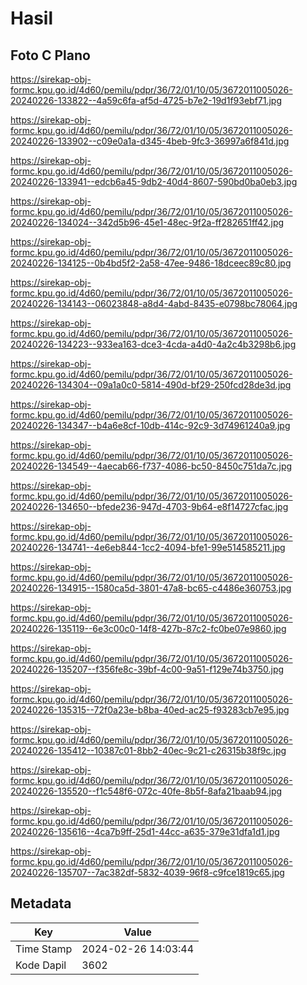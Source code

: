 # Hasil

## Foto C Plano

https://sirekap-obj-formc.kpu.go.id/4d60/pemilu/pdpr/36/72/01/10/05/3672011005026-20240226-133822--4a59c6fa-af5d-4725-b7e2-19d1f93ebf71.jpg

https://sirekap-obj-formc.kpu.go.id/4d60/pemilu/pdpr/36/72/01/10/05/3672011005026-20240226-133902--c09e0a1a-d345-4beb-9fc3-36997a6f841d.jpg

https://sirekap-obj-formc.kpu.go.id/4d60/pemilu/pdpr/36/72/01/10/05/3672011005026-20240226-133941--edcb6a45-9db2-40d4-8607-590bd0ba0eb3.jpg

https://sirekap-obj-formc.kpu.go.id/4d60/pemilu/pdpr/36/72/01/10/05/3672011005026-20240226-134024--342d5b96-45e1-48ec-9f2a-ff282651ff42.jpg

https://sirekap-obj-formc.kpu.go.id/4d60/pemilu/pdpr/36/72/01/10/05/3672011005026-20240226-134125--0b4bd5f2-2a58-47ee-9486-18dceec89c80.jpg

https://sirekap-obj-formc.kpu.go.id/4d60/pemilu/pdpr/36/72/01/10/05/3672011005026-20240226-134143--06023848-a8d4-4abd-8435-e0798bc78064.jpg

https://sirekap-obj-formc.kpu.go.id/4d60/pemilu/pdpr/36/72/01/10/05/3672011005026-20240226-134223--933ea163-dce3-4cda-a4d0-4a2c4b3298b6.jpg

https://sirekap-obj-formc.kpu.go.id/4d60/pemilu/pdpr/36/72/01/10/05/3672011005026-20240226-134304--09a1a0c0-5814-490d-bf29-250fcd28de3d.jpg

https://sirekap-obj-formc.kpu.go.id/4d60/pemilu/pdpr/36/72/01/10/05/3672011005026-20240226-134347--b4a6e8cf-10db-414c-92c9-3d74961240a9.jpg

https://sirekap-obj-formc.kpu.go.id/4d60/pemilu/pdpr/36/72/01/10/05/3672011005026-20240226-134549--4aecab66-f737-4086-bc50-8450c751da7c.jpg

https://sirekap-obj-formc.kpu.go.id/4d60/pemilu/pdpr/36/72/01/10/05/3672011005026-20240226-134650--bfede236-947d-4703-9b64-e8f14727cfac.jpg

https://sirekap-obj-formc.kpu.go.id/4d60/pemilu/pdpr/36/72/01/10/05/3672011005026-20240226-134741--4e6eb844-1cc2-4094-bfe1-99e514585211.jpg

https://sirekap-obj-formc.kpu.go.id/4d60/pemilu/pdpr/36/72/01/10/05/3672011005026-20240226-134915--1580ca5d-3801-47a8-bc65-c4486e360753.jpg

https://sirekap-obj-formc.kpu.go.id/4d60/pemilu/pdpr/36/72/01/10/05/3672011005026-20240226-135119--6e3c00c0-14f8-427b-87c2-fc0be07e9860.jpg

https://sirekap-obj-formc.kpu.go.id/4d60/pemilu/pdpr/36/72/01/10/05/3672011005026-20240226-135207--f356fe8c-39bf-4c00-9a51-f129e74b3750.jpg

https://sirekap-obj-formc.kpu.go.id/4d60/pemilu/pdpr/36/72/01/10/05/3672011005026-20240226-135315--72f0a23e-b8ba-40ed-ac25-f93283cb7e95.jpg

https://sirekap-obj-formc.kpu.go.id/4d60/pemilu/pdpr/36/72/01/10/05/3672011005026-20240226-135412--10387c01-8bb2-40ec-9c21-c26315b38f9c.jpg

https://sirekap-obj-formc.kpu.go.id/4d60/pemilu/pdpr/36/72/01/10/05/3672011005026-20240226-135520--f1c548f6-072c-40fe-8b5f-8afa21baab94.jpg

https://sirekap-obj-formc.kpu.go.id/4d60/pemilu/pdpr/36/72/01/10/05/3672011005026-20240226-135616--4ca7b9ff-25d1-44cc-a635-379e31dfa1d1.jpg

https://sirekap-obj-formc.kpu.go.id/4d60/pemilu/pdpr/36/72/01/10/05/3672011005026-20240226-135707--7ac382df-5832-4039-96f8-c9fce1819c65.jpg


## Metadata

| Key        | Value               |
| ---------- | ------------------- |
| Time Stamp | 2024-02-26 14:03:44 |
| Kode Dapil | 3602                |



